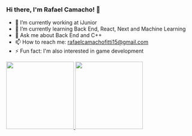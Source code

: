 ### Hi there, I'm Rafael Camacho! 👋

<!--
**Camachow/Camachow** is a ✨ _special_ ✨ repository because its `README.md` (this file) appears on your GitHub profile.
-->
- 🔭 I’m currently working at iJunior
- 🌱 I’m currently learning Back End, React, Next and Machine Learning
- 💬 Ask me about Back End and C++
- 📫 How to reach me: rafaelcamachofitti15@gmail.com
- ⚡ Fun fact: I'm also interested in game development



<div>
  <a href="https://github.com/Camachow">
  <img height="180em" src="https://github-readme-stats.vercel.app/api?username=Camachow&show_icons=true&theme=dark&include_all_commits=true&count_private=true"/>
  <img height="180em" src="https://github-readme-stats.vercel.app/api/top-langs/?username=Camachow&layout=compact&hide=Makefile&theme=dark"/>
</div>
  
 <!--
  <div style="display: inline_block"><br>
  <img align="center" alt="Camacho-Js" height="30" width="40" src="https://raw.githubusercontent.com/devicons/devicon/master/icons/javascript/javascript-plain.svg">
  <img align="center" alt="Camacho-Ts" height="30" width="40" src="https://raw.githubusercontent.com/devicons/devicon/master/icons/typescript/typescript-plain.svg">
  <img align="center" alt="Camacho-React" height="30" width="40" src="https://raw.githubusercontent.com/devicons/devicon/master/icons/react/react-original.svg">
  <img align="center" alt="Camacho-HTML" height="30" width="40" src="https://raw.githubusercontent.com/devicons/devicon/master/icons/html5/html5-original.svg">
  <img align="center" alt="Camacho-CSS" height="30" width="40" src="https://raw.githubusercontent.com/devicons/devicon/master/icons/css3/css3-original.svg">
  <img align="center" alt="Camacho-C" height="30" width="40" src="https://cdn.jsdelivr.net/gh/devicons/devicon/icons/c/c-plain.svg" />
  <img align="center" alt="Camacho-C++" height="30" width="40" <img src="https://cdn.jsdelivr.net/gh/devicons/devicon/icons/cplusplus/cplusplus-plain.svg" />
</div>
  
  ##
-->
